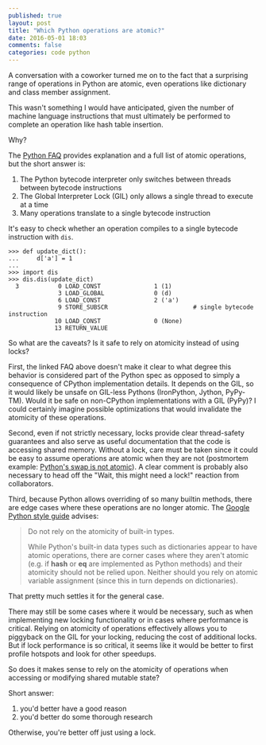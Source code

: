 ```yaml
---
published: true
layout: post
title: "Which Python operations are atomic?"
date: 2016-05-01 18:03
comments: false
categories: code python
---
```


A conversation with a coworker turned me on to the fact that a surprising range of operations in Python are atomic, even operations like dictionary and class member assignment.

This wasn't something I would have anticipated, given the number of machine language instructions that must ultimately be performed to complete an operation like hash table insertion.

Why?

The [Python FAQ](https://docs.python.org/2/faq/library.html#what-kinds-of-global-value-mutation-are-thread-safe) provides explanation and a full list of atomic operations, but the short answer is:

1. The Python bytecode interpreter only switches between threads between bytecode instructions
2. The Global Interpreter Lock (GIL) only allows a single thread to execute at a time
3. Many operations translate to a single bytecode instruction

It's easy to check whether an operation compiles to a single bytecode instruction with `dis`.

```
>>> def update_dict():
...     d['a'] = 1
...
>>> import dis
>>> dis.dis(update_dict)
  3           0 LOAD_CONST               1 (1)
              3 LOAD_GLOBAL              0 (d)
              6 LOAD_CONST               2 ('a')
              9 STORE_SUBSCR                        # single bytecode instruction
             10 LOAD_CONST               0 (None)
             13 RETURN_VALUE
```


So what are the caveats? Is it safe to rely on atomicity instead of using locks?

First, the linked FAQ above doesn't make it clear to what degree this behavior is considered part of the Python spec as opposed to simply a consequence of CPython implementation details.
It depends on the GIL, so it would likely be unsafe on GIL-less Pythons (IronPython, Jython, PyPy-TM).
Would it be safe on non-CPython implementations with a GIL (PyPy)?
I could certainly imagine possible optimizations that would invalidate the atomicity of these operations.

Second, even if not strictly necessary, locks provide clear thread-safety guarantees and also serve as useful documentation that the code is accessing shared memory.
Without a lock, care must be taken since it could be easy to assume operations are atomic when they are not (postmortem example: [Python's swap is not atomic](https://emptysqua.re/blog/pythons-swap-is-not-atomic/)).
A clear comment is probably also necessary to head off the "Wait, this might need a lock!" reaction from collaborators.

Third, because Python allows overriding of so many builtin methods, there are edge cases where these operations are no longer atomic. The [Google Python style guide](https://google.github.io/styleguide/pyguide.html#Threading) advises:

> Do not rely on the atomicity of built-in types.
> 
> While Python's built-in data types such as dictionaries appear to have atomic operations, there are corner cases where they aren't atomic (e.g. if __hash__ or __eq__ are implemented as Python methods) and their atomicity should not be relied upon. Neither should you rely on atomic variable assignment (since this in turn depends on dictionaries).

That pretty much settles it for the general case.

There may still be some cases where it would be necessary, such as when implementing new locking functionality or in cases where performance is critical.
Relying on atomicity of operations effectively allows you to piggyback on the GIL for your locking, reducing the cost of additional locks.
But if lock performance is so critical, it seems like it would be better to first profile hotspots and look for other speedups.

So does it makes sense to rely on the atomicity of operations when accessing or modifying shared mutable state?

Short answer:  
1. you'd better have a good reason  
2. you'd better do some thorough research  

Otherwise, you're better off just using a lock.
